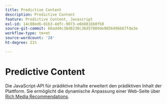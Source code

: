 ```yaml
---
title: Predictive Content
description: Predictive Content
feature: Predictive Content, Javascript
exl-id: 14c80ed6-01b3-4dfc-9073-e6b881bb0fb8
source-git-commit: 66add4c38d0230c36d57009de985649bb67fde3e
workflow-type: tm+mt
source-wordcount: '28'
ht-degree: 21%

---
```


# Predictive Content

Die JavaScript-API für prädiktive Inhalte erweitert den prädiktiven Inhalt der Plattform. Sie ermöglicht die dynamische Anpassung einer Web-Seite über [Rich Media Recommendations](rich-media-recommendation.md).
